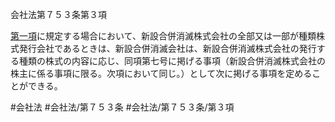 会社法第７５３条第３項

[第一項](会社法＿＿＿＿第７５３条第１項)に規定する場合において、新設合併消滅株式会社の全部又は一部が種類株式発行会社であるときは、新設合併消滅会社は、新設合併消滅株式会社の発行する種類の株式の内容に応じ、同項第七号に掲げる事項（新設合併消滅株式会社の株主に係る事項に限る。次項において同じ。）として次に掲げる事項を定めることができる。

#会社法
#会社法/第７５３条
#会社法/第７５３条/第３項
